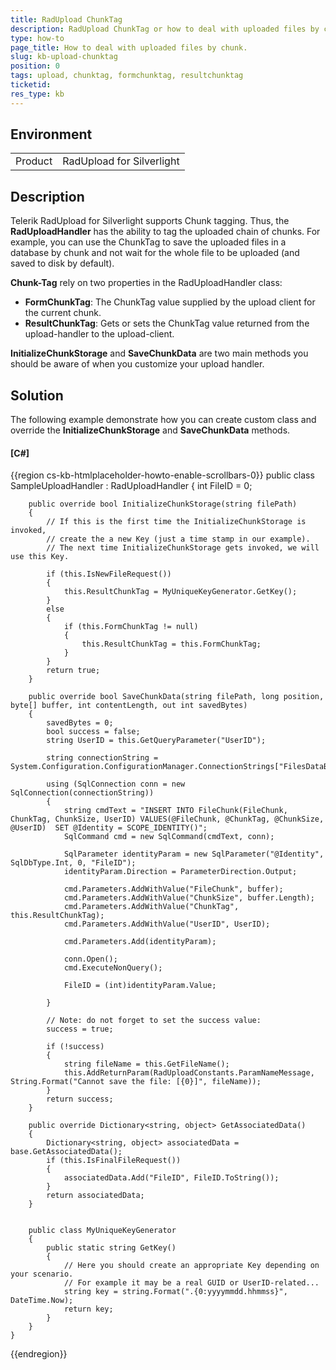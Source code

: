 ```yaml
---
title: RadUpload ChunkTag
description: RadUpload ChunkTag or how to deal with uploaded files by chunk.
type: how-to
page_title: How to deal with uploaded files by chunk.
slug: kb-upload-chunktag
position: 0
tags: upload, chunktag, formchunktag, resultchunktag
ticketid:
res_type: kb
---
```


## Environment
<table>
	<tr>
		<td>Product</td>
		<td>RadUpload for Silverlight</td>
	</tr>
</table>


## Description

Telerik RadUpload for Silverlight supports Chunk tagging. Thus, the __RadUploadHandler__ has the ability to tag the uploaded chain of chunks. For example, you can use the ChunkTag to save the uploaded files in a database by chunk and not wait for the whole file to be uploaded (and saved to disk by default). 

__Chunk-Tag__ rely on two properties in the RadUploadHandler class: 
* __FormChunkTag__: The ChunkTag value supplied by the upload client for the current chunk.
* __ResultChunkTag__: Gets or sets the ChunkTag value returned from the upload-handler to the upload-client.

__InitializeChunkStorage__ and __SaveChunkData__ are two main methods you should be aware of when you customize your upload handler.

## Solution

The following example demonstrate how you can create custom class and override the __InitializeChunkStorage__ and __SaveChunkData__ methods.

#### __[C#]__
{{region cs-kb-htmlplaceholder-howto-enable-scrollbars-0}}
	public class SampleUploadHandler : RadUploadHandler
	{
		int FileID = 0;

		public override bool InitializeChunkStorage(string filePath)
		{
			// If this is the first time the InitializeChunkStorage is invoked,
			// create the a new Key (just a time stamp in our example).
			// The next time InitializeChunkStorage gets invoked, we will use this Key.

			if (this.IsNewFileRequest())
			{
				this.ResultChunkTag = MyUniqueKeyGenerator.GetKey();
			}
			else
			{
				if (this.FormChunkTag != null)
				{
					this.ResultChunkTag = this.FormChunkTag;
				}
			}
			return true;
		}

		public override bool SaveChunkData(string filePath, long position, byte[] buffer, int contentLength, out int savedBytes)
		{
			savedBytes = 0;
			bool success = false;
			string UserID = this.GetQueryParameter("UserID");

			string connectionString = System.Configuration.ConfigurationManager.ConnectionStrings["FilesDataBaseConnectionString"].ConnectionString;

			using (SqlConnection conn = new SqlConnection(connectionString))
			{
				string cmdText = "INSERT INTO FileChunk(FileChunk, ChunkTag, ChunkSize, UserID) VALUES(@FileChunk, @ChunkTag, @ChunkSize, @UserID)  SET @Identity = SCOPE_IDENTITY()";
				SqlCommand cmd = new SqlCommand(cmdText, conn);

				SqlParameter identityParam = new SqlParameter("@Identity", SqlDbType.Int, 0, "FileID");
				identityParam.Direction = ParameterDirection.Output;

				cmd.Parameters.AddWithValue("FileChunk", buffer);
				cmd.Parameters.AddWithValue("ChunkSize", buffer.Length);
				cmd.Parameters.AddWithValue("ChunkTag", this.ResultChunkTag);
				cmd.Parameters.AddWithValue("UserID", UserID);

				cmd.Parameters.Add(identityParam);

				conn.Open();
				cmd.ExecuteNonQuery();

				FileID = (int)identityParam.Value;

			}

			// Note: do not forget to set the success value:
			success = true;

			if (!success)
			{
				string fileName = this.GetFileName();
				this.AddReturnParam(RadUploadConstants.ParamNameMessage, String.Format("Cannot save the file: [{0}]", fileName));
			}
			return success;
		}

		public override Dictionary<string, object> GetAssociatedData()
		{
			Dictionary<string, object> associatedData = base.GetAssociatedData();
			if (this.IsFinalFileRequest())
			{
				associatedData.Add("FileID", FileID.ToString());
			}
			return associatedData;
		}


		public class MyUniqueKeyGenerator
		{
			public static string GetKey()
			{
				// Here you should create an appropriate Key depending on your scenario.
				// For example it may be a real GUID or UserID-related...
				string key = string.Format(".{0:yyyymmdd.hhmmss}", DateTime.Now);
				return key;
			}
		}
	}
{{endregion}}
